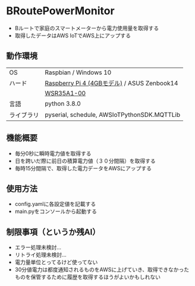 # BRoutePowerMonitor

* Bルートで家庭のスマートメーターから電力使用量を取得する
* 取得したデータはAWS IoTでAWS上にアップする

## 動作環境

|||
|---|---|
|OS|Raspbian / Windows 10|
|ハード|[Raspberry Pi 4 (4GBモデル)](https://www.amazon.co.jp/LABISTS-Raspberry4-4B-64GB%EF%BC%88%E6%8A%80%E9%81%A9%E3%83%9E%E3%83%BC%E3%82%AF%E5%85%A5%EF%BC%89MicroSDHC%E3%82%AB%E3%83%BC%E3%83%8964G-NOOBS%E3%82%B7%E3%82%B9%E3%83%86%E3%83%A0%E3%83%97%E3%83%AA%E3%82%A4%E3%83%B3%E3%82%B9%E3%83%88%E3%83%BC%E3%83%AB-HDMI%E3%82%B1%E3%83%BC%E3%83%96%E3%83%AB%E3%83%A9%E3%82%A4%E3%83%B3/dp/B082VVBKRP/ref=sr_1_fkmr1_2?__mk_ja_JP=%E3%82%AB%E3%82%BF%E3%82%AB%E3%83%8A&keywords=raspberry+4+kit&qid=1582698329&sr=8-2-fkmr1) / ASUS Zenbook14|
||[WSR35A1-00](https://www.amazon.co.jp/JORJIN-WSR35A1-00/dp/B01FLAP3FK/ref=cm_cr_arp_d_bdcrb_top?ie=UTF8)|
|言語|python 3.8.0|
|ライブラリ|pyserial, schedule, AWSIoTPythonSDK.MQTTLib|

## 機能概要

* 毎分0秒に瞬時電力値を取得する
* 日を跨いだ際に前日の積算電力値（３０分間隔）を取得する
* 毎時15分間隔で、取得した電力データをAWSにアップする

## 使用方法

* config.yamlに各設定値を記載する
* main.pyをコンソールから起動する

## 制限事項（というか残AI）

* エラー処理未検討…
* リトライ処理未検討…
* 電力量単位とってるけど使ってない
* 30分値電力は都度通知されるものをAWSに上げていき、取得できなかったものを保管するために履歴を取得するほうがよいかもしれない
